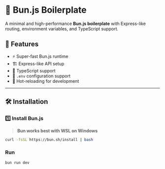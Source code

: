# 🚀 Bun.js Boilerplate

A minimal and high-performance **Bun.js boilerplate** with Express-like routing, environment variables, and TypeScript support.

## 📌 Features

- ⚡ Super-fast Bun.js runtime
- 🏗️ Express-like API setup
- 🔧 TypeScript support
- 🌿 `.env` configuration support
- 🔄 Hot-reloading for development

---

## 🛠 Installation

### 1️⃣ Install Bun.js

> **Bun works best with WSL on Windows**

```sh
curl -fsSL https://bun.sh/install | bash
```

### Run

```sh
bun run dev
```
